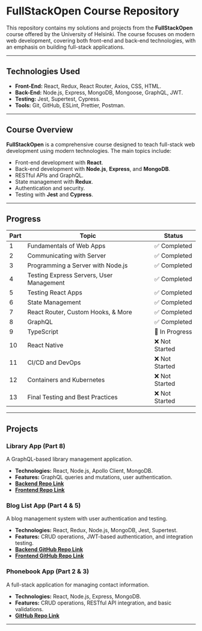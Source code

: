 # FullStackOpen Course Repository

This repository contains my solutions and projects from the **FullStackOpen** course offered by the University of Helsinki. The course focuses on modern web development, covering both front-end and back-end technologies, with an emphasis on building full-stack applications.

---
## Technologies Used

- **Front-End:** React, Redux, React Router, Axios, CSS, HTML.
- **Back-End:** Node.js, Express, MongoDB, Mongoose, GraphQL, JWT.
- **Testing:** Jest, Supertest, Cypress.
- **Tools:** Git, GitHub, ESLint, Prettier, Postman.

---

## Course Overview

**FullStackOpen** is a comprehensive course designed to teach full-stack web development using modern technologies. The main topics include:

- Front-end development with **React**.
- Back-end development with **Node.js**, **Express**, and **MongoDB**.
- RESTful APIs and GraphQL.
- State management with **Redux**.
- Authentication and security.
- Testing with **Jest** and **Cypress**.

---

## Progress

| Part  | Topic                                      | Status      |
|-------|--------------------------------------------|-------------|
| 1     | Fundamentals of Web Apps                  | ✅ Completed |
| 2     | Communicating with Server                 | ✅ Completed |
| 3     | Programming a Server with Node.js         | ✅ Completed |
| 4     | Testing Express Servers, User Management  | ✅ Completed |
| 5     | Testing React Apps                        | ✅ Completed |
| 6     | State Management                          | ✅ Completed |
| 7     | React Router, Custom Hooks, & More        | ✅ Completed |
| 8     | GraphQL                                   | ✅ Completed |
| 9     | TypeScript                                | 🚧 In Progress |
| 10    | React Native                              | ❌ Not Started |
| 11    | CI/CD and DevOps                          | ❌ Not Started |
| 12    | Containers and Kubernetes                 | ❌ Not Started |
| 13    | Final Testing and Best Practices          | ❌ Not Started |

---

## Projects

### Library App (Part 8)
A GraphQL-based library management application.  
- **Technologies:** React, Node.js, Apollo Client, MongoDB.  
- **Features:** GraphQL queries and mutations, user authentication.
- **[Backend Repo Link](https://github.com/danutdotrar/FSO-recap/tree/main/part8/small-library)**  
- **[Frontend Repo Link](https://github.com/danutdotrar/FSO-recap/tree/main/part8/small-library-frontend)**

### Blog List App (Part 4 & 5)
A blog management system with user authentication and testing.  
- **Technologies:** React, Redux, Node.js, MongoDB, Jest, Supertest.  
- **Features:** CRUD operations, JWT-based authentication, and integration testing.  
- **[Backend GitHub Repo Link](https://github.com/danutdotrar/FSO-recap/tree/main/part4/bloglist)**
- **[Frontend GitHub Repo Link](https://github.com/danutdotrar/FSO-recap/tree/main/part5/bloglist-frontend)**

### Phonebook App (Part 2 & 3)
A full-stack application for managing contact information.  
- **Technologies:** React, Node.js, Express, MongoDB.  
- **Features:** CRUD operations, RESTful API integration, and basic validations.  
- **[GitHub Repo Link](https://github.com/danutdotrar/FSO-recap/tree/main/part2/phonebook)**    

---


